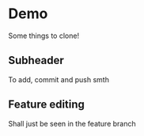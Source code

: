 # Demo

Some things to clone!

## Subheader

To add, commit and push smth

## Feature editing 
 Shall just be seen in the feature branch
